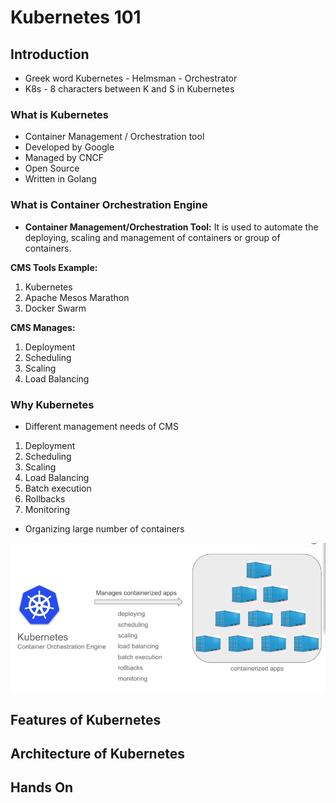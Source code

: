 # Kubernetes 101

## Introduction

* Greek word Kubernetes - Helmsman - Orchestrator
* K8s - 8 characters between K and S in Kubernetes

### What is Kubernetes
* Container Management / Orchestration tool
* Developed by Google
* Managed by CNCF
* Open Source
* Written in Golang
 

### What is Container Orchestration Engine

* **Container Management/Orchestration Tool:** It is used to automate the deploying, scaling and management of containers or group of containers.

**CMS Tools Example:**
1. Kubernetes
2. Apache Mesos Marathon
3. Docker Swarm

**CMS Manages:**
1. Deployment
2. Scheduling
3. Scaling
4. Load Balancing

### Why Kubernetes
* Different management needs of CMS
1. Deployment
2. Scheduling
3. Scaling
4. Load Balancing
5. Batch execution
6. Rollbacks
7. Monitoring

* Organizing large number of containers

![img](img/K1.png)

## Features of Kubernetes

## Architecture of Kubernetes

## Hands On
